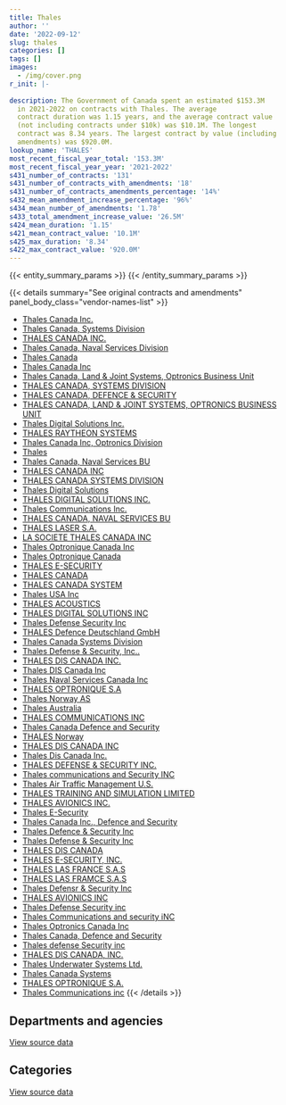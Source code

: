 ```yaml
---
title: Thales
author: ''
date: '2022-09-12'
slug: thales
categories: []
tags: []
images:
  - /img/cover.png
r_init: |-
  
description: The Government of Canada spent an estimated $153.3M
  in 2021-2022 on contracts with Thales. The average
  contract duration was 1.15 years, and the average contract value
  (not including contracts under $10k) was $10.1M. The longest
  contract was 8.34 years. The largest contract by value (including
  amendments) was $920.0M.
lookup_name: 'THALES'
most_recent_fiscal_year_total: '153.3M'
most_recent_fiscal_year_year: '2021-2022'
s431_number_of_contracts: '131'
s431_number_of_contracts_with_amendments: '18'
s431_number_of_contracts_amendments_percentage: '14%'
s432_mean_amendment_increase_percentage: '96%'
s434_mean_number_of_amendments: '1.78'
s433_total_amendment_increase_value: '26.5M'
s424_mean_duration: '1.15'
s421_mean_contract_value: '10.1M'
s425_max_duration: '8.34'
s422_max_contract_value: '920.0M'
---
```


<script src="/rmarkdown-libs/htmlwidgets/htmlwidgets.js"></script>
<link href="/rmarkdown-libs/datatables-css/datatables-crosstalk.css" rel="stylesheet" />
<script src="/rmarkdown-libs/datatables-binding/datatables.js"></script>
<script src="/rmarkdown-libs/jquery/jquery-3.6.0.min.js"></script>
<link href="/rmarkdown-libs/dt-core-bootstrap/css/dataTables.bootstrap.min.css" rel="stylesheet" />
<link href="/rmarkdown-libs/dt-core-bootstrap/css/dataTables.bootstrap.extra.css" rel="stylesheet" />
<script src="/rmarkdown-libs/dt-core-bootstrap/js/jquery.dataTables.min.js"></script>
<script src="/rmarkdown-libs/dt-core-bootstrap/js/dataTables.bootstrap.min.js"></script>
<link href="/rmarkdown-libs/crosstalk/css/crosstalk.min.css" rel="stylesheet" />
<script src="/rmarkdown-libs/crosstalk/js/crosstalk.min.js"></script>
<script src="/rmarkdown-libs/htmlwidgets/htmlwidgets.js"></script>
<link href="/rmarkdown-libs/datatables-css/datatables-crosstalk.css" rel="stylesheet" />
<script src="/rmarkdown-libs/datatables-binding/datatables.js"></script>
<script src="/rmarkdown-libs/jquery/jquery-3.6.0.min.js"></script>
<link href="/rmarkdown-libs/dt-core-bootstrap/css/dataTables.bootstrap.min.css" rel="stylesheet" />
<link href="/rmarkdown-libs/dt-core-bootstrap/css/dataTables.bootstrap.extra.css" rel="stylesheet" />
<script src="/rmarkdown-libs/dt-core-bootstrap/js/jquery.dataTables.min.js"></script>
<script src="/rmarkdown-libs/dt-core-bootstrap/js/dataTables.bootstrap.min.js"></script>
<link href="/rmarkdown-libs/crosstalk/css/crosstalk.min.css" rel="stylesheet" />
<script src="/rmarkdown-libs/crosstalk/js/crosstalk.min.js"></script>

{{< entity_summary_params >}}
{{< /entity_summary_params >}}

{{< details summary="See original contracts and amendments" panel_body_class="vendor-names-list" >}}
- [Thales Canada Inc.](https://search.open.canada.ca/en/ct/?sort=contract_value_f%20desc&page=1&search_text=%22Thales%20Canada%20Inc.%22)
- [Thales Canada, Systems Division](https://search.open.canada.ca/en/ct/?sort=contract_value_f%20desc&page=1&search_text=%22Thales%20Canada%2c%20Systems%20Division%22)
- [THALES CANADA INC.](https://search.open.canada.ca/en/ct/?sort=contract_value_f%20desc&page=1&search_text=%22THALES%20CANADA%20INC.%22)
- [Thales Canada, Naval Services Division](https://search.open.canada.ca/en/ct/?sort=contract_value_f%20desc&page=1&search_text=%22Thales%20Canada%2c%20Naval%20Services%20Division%22)
- [Thales Canada](https://search.open.canada.ca/en/ct/?sort=contract_value_f%20desc&page=1&search_text=%22Thales%20Canada%22)
- [Thales Canada Inc](https://search.open.canada.ca/en/ct/?sort=contract_value_f%20desc&page=1&search_text=%22Thales%20Canada%20Inc%22)
- [Thales Canada, Land & Joint Systems, Optronics Business Unit](https://search.open.canada.ca/en/ct/?sort=contract_value_f%20desc&page=1&search_text=%22Thales%20Canada%2c%20Land%20%26%20Joint%20Systems%2c%20Optronics%20Business%20Unit%22)
- [THALES CANADA, SYSTEMS DIVISION](https://search.open.canada.ca/en/ct/?sort=contract_value_f%20desc&page=1&search_text=%22THALES%20CANADA%2c%20SYSTEMS%20DIVISION%22)
- [THALES CANADA, DEFENCE & SECURITY](https://search.open.canada.ca/en/ct/?sort=contract_value_f%20desc&page=1&search_text=%22THALES%20CANADA%2c%20DEFENCE%20%26%20SECURITY%22)
- [THALES CANADA, LAND & JOINT SYSTEMS, OPTRONICS BUSINESS UNIT](https://search.open.canada.ca/en/ct/?sort=contract_value_f%20desc&page=1&search_text=%22THALES%20CANADA%2c%20LAND%20%26%20JOINT%20SYSTEMS%2c%20OPTRONICS%20BUSINESS%20UNIT%22)
- [Thales Digital Solutions Inc.](https://search.open.canada.ca/en/ct/?sort=contract_value_f%20desc&page=1&search_text=%22Thales%20Digital%20Solutions%20Inc.%22)
- [THALES RAYTHEON SYSTEMS](https://search.open.canada.ca/en/ct/?sort=contract_value_f%20desc&page=1&search_text=%22THALES%20RAYTHEON%20SYSTEMS%22)
- [Thales Canada Inc, Optronics Division](https://search.open.canada.ca/en/ct/?sort=contract_value_f%20desc&page=1&search_text=%22Thales%20Canada%20Inc%2c%20Optronics%20Division%22)
- [Thales](https://search.open.canada.ca/en/ct/?sort=contract_value_f%20desc&page=1&search_text=%22Thales%22)
- [Thales Canada, Naval Services BU](https://search.open.canada.ca/en/ct/?sort=contract_value_f%20desc&page=1&search_text=%22Thales%20Canada%2c%20Naval%20Services%20BU%22)
- [THALES CANADA INC](https://search.open.canada.ca/en/ct/?sort=contract_value_f%20desc&page=1&search_text=%22THALES%20CANADA%20INC%22)
- [THALES CANADA SYSTEMS DIVISION](https://search.open.canada.ca/en/ct/?sort=contract_value_f%20desc&page=1&search_text=%22THALES%20CANADA%20SYSTEMS%20DIVISION%22)
- [Thales Digital Solutions](https://search.open.canada.ca/en/ct/?sort=contract_value_f%20desc&page=1&search_text=%22Thales%20Digital%20Solutions%22)
- [THALES DIGITAL SOLUTIONS INC.](https://search.open.canada.ca/en/ct/?sort=contract_value_f%20desc&page=1&search_text=%22THALES%20DIGITAL%20SOLUTIONS%20INC.%22)
- [Thales Communications Inc.](https://search.open.canada.ca/en/ct/?sort=contract_value_f%20desc&page=1&search_text=%22Thales%20Communications%20Inc.%22)
- [THALES CANADA, NAVAL SERVICES BU](https://search.open.canada.ca/en/ct/?sort=contract_value_f%20desc&page=1&search_text=%22THALES%20CANADA%2c%20NAVAL%20SERVICES%20BU%22)
- [THALES LASER S.A.](https://search.open.canada.ca/en/ct/?sort=contract_value_f%20desc&page=1&search_text=%22THALES%20LASER%20S.A.%22)
- [LA SOCIETE THALES CANADA INC](https://search.open.canada.ca/en/ct/?sort=contract_value_f%20desc&page=1&search_text=%22LA%20SOCIETE%20THALES%20CANADA%20INC%22)
- [Thales Optronique Canada Inc](https://search.open.canada.ca/en/ct/?sort=contract_value_f%20desc&page=1&search_text=%22Thales%20Optronique%20Canada%20Inc%22)
- [Thales Optronique Canada](https://search.open.canada.ca/en/ct/?sort=contract_value_f%20desc&page=1&search_text=%22Thales%20Optronique%20Canada%22)
- [THALES E-SECURITY](https://search.open.canada.ca/en/ct/?sort=contract_value_f%20desc&page=1&search_text=%22THALES%20E-SECURITY%22)
- [THALES CANADA](https://search.open.canada.ca/en/ct/?sort=contract_value_f%20desc&page=1&search_text=%22THALES%20CANADA%22)
- [THALES CANADA SYSTEM](https://search.open.canada.ca/en/ct/?sort=contract_value_f%20desc&page=1&search_text=%22THALES%20CANADA%20SYSTEM%22)
- [Thales USA Inc](https://search.open.canada.ca/en/ct/?sort=contract_value_f%20desc&page=1&search_text=%22Thales%20USA%20Inc%22)
- [THALES ACOUSTICS](https://search.open.canada.ca/en/ct/?sort=contract_value_f%20desc&page=1&search_text=%22THALES%20ACOUSTICS%22)
- [THALES DIGITAL SOLUTIONS INC](https://search.open.canada.ca/en/ct/?sort=contract_value_f%20desc&page=1&search_text=%22THALES%20DIGITAL%20SOLUTIONS%20INC%22)
- [Thales Defense Security Inc](https://search.open.canada.ca/en/ct/?sort=contract_value_f%20desc&page=1&search_text=%22Thales%20Defense%20Security%20Inc%22)
- [THALES Defence Deutschland GmbH](https://search.open.canada.ca/en/ct/?sort=contract_value_f%20desc&page=1&search_text=%22THALES%20Defence%20Deutschland%20GmbH%22)
- [Thales Canada Systems Division](https://search.open.canada.ca/en/ct/?sort=contract_value_f%20desc&page=1&search_text=%22Thales%20Canada%20Systems%20Division%22)
- [Thales Defense & Security, Inc..](https://search.open.canada.ca/en/ct/?sort=contract_value_f%20desc&page=1&search_text=%22Thales%20Defense%20%26%20Security%2c%20Inc..%22)
- [THALES DIS CANADA INC.](https://search.open.canada.ca/en/ct/?sort=contract_value_f%20desc&page=1&search_text=%22THALES%20DIS%20CANADA%20INC.%22)
- [Thales DIS Canada Inc](https://search.open.canada.ca/en/ct/?sort=contract_value_f%20desc&page=1&search_text=%22Thales%20DIS%20Canada%20Inc%22)
- [Thales Naval Services Canada Inc](https://search.open.canada.ca/en/ct/?sort=contract_value_f%20desc&page=1&search_text=%22Thales%20Naval%20Services%20Canada%20Inc%22)
- [THALES OPTRONIQUE S.A](https://search.open.canada.ca/en/ct/?sort=contract_value_f%20desc&page=1&search_text=%22THALES%20OPTRONIQUE%20S.A%22)
- [Thales Norway AS](https://search.open.canada.ca/en/ct/?sort=contract_value_f%20desc&page=1&search_text=%22Thales%20Norway%20AS%22)
- [Thales Australia](https://search.open.canada.ca/en/ct/?sort=contract_value_f%20desc&page=1&search_text=%22Thales%20Australia%22)
- [THALES COMMUNICATIONS INC](https://search.open.canada.ca/en/ct/?sort=contract_value_f%20desc&page=1&search_text=%22THALES%20COMMUNICATIONS%20INC%22)
- [Thales Canada Defence and Security](https://search.open.canada.ca/en/ct/?sort=contract_value_f%20desc&page=1&search_text=%22Thales%20Canada%20Defence%20and%20Security%22)
- [THALES Norway](https://search.open.canada.ca/en/ct/?sort=contract_value_f%20desc&page=1&search_text=%22THALES%20Norway%22)
- [THALES DIS CANADA INC](https://search.open.canada.ca/en/ct/?sort=contract_value_f%20desc&page=1&search_text=%22THALES%20DIS%20CANADA%20INC%22)
- [Thales Dis Canada Inc.](https://search.open.canada.ca/en/ct/?sort=contract_value_f%20desc&page=1&search_text=%22Thales%20Dis%20Canada%20Inc.%22)
- [THALES DEFENSE & SECURITY INC.](https://search.open.canada.ca/en/ct/?sort=contract_value_f%20desc&page=1&search_text=%22THALES%20DEFENSE%20%26%20SECURITY%20INC.%22)
- [Thales communications and Security INC](https://search.open.canada.ca/en/ct/?sort=contract_value_f%20desc&page=1&search_text=%22Thales%20communications%20and%20Security%20INC%22)
- [Thales Air Traffic Management U.S.](https://search.open.canada.ca/en/ct/?sort=contract_value_f%20desc&page=1&search_text=%22Thales%20Air%20Traffic%20Management%20U.S.%22)
- [THALES TRAINING AND SIMULATION LIMITED](https://search.open.canada.ca/en/ct/?sort=contract_value_f%20desc&page=1&search_text=%22THALES%20TRAINING%20AND%20SIMULATION%20LIMITED%22)
- [THALES AVIONICS INC.](https://search.open.canada.ca/en/ct/?sort=contract_value_f%20desc&page=1&search_text=%22THALES%20AVIONICS%20INC.%22)
- [Thales E-Security](https://search.open.canada.ca/en/ct/?sort=contract_value_f%20desc&page=1&search_text=%22Thales%20E-Security%22)
- [Thales Canada Inc., Defence and Security](https://search.open.canada.ca/en/ct/?sort=contract_value_f%20desc&page=1&search_text=%22Thales%20Canada%20Inc.%2c%20Defence%20and%20Security%22)
- [Thales Defence & Security Inc](https://search.open.canada.ca/en/ct/?sort=contract_value_f%20desc&page=1&search_text=%22Thales%20Defence%20%26%20Security%20Inc%22)
- [Thales Defense & Security Inc](https://search.open.canada.ca/en/ct/?sort=contract_value_f%20desc&page=1&search_text=%22Thales%20Defense%20%26%20Security%20Inc%22)
- [THALES DIS CANADA](https://search.open.canada.ca/en/ct/?sort=contract_value_f%20desc&page=1&search_text=%22THALES%20DIS%20CANADA%22)
- [THALES E-SECURITY, INC.](https://search.open.canada.ca/en/ct/?sort=contract_value_f%20desc&page=1&search_text=%22THALES%20E-SECURITY%2c%20INC.%22)
- [THALES LAS FRANCE S.A.S](https://search.open.canada.ca/en/ct/?sort=contract_value_f%20desc&page=1&search_text=%22THALES%20LAS%20FRANCE%20S.A.S%22)
- [THALES LAS FRAMCE S.A.S](https://search.open.canada.ca/en/ct/?sort=contract_value_f%20desc&page=1&search_text=%22THALES%20LAS%20FRAMCE%20S.A.S%22)
- [Thales Defensr & Security Inc](https://search.open.canada.ca/en/ct/?sort=contract_value_f%20desc&page=1&search_text=%22Thales%20Defensr%20%26%20Security%20Inc%22)
- [THALES AVIONICS INC](https://search.open.canada.ca/en/ct/?sort=contract_value_f%20desc&page=1&search_text=%22THALES%20AVIONICS%20INC%22)
- [Thales Defense Security inc](https://search.open.canada.ca/en/ct/?sort=contract_value_f%20desc&page=1&search_text=%22Thales%20Defense%20Security%20inc%22)
- [Thales Communications and security iNC](https://search.open.canada.ca/en/ct/?sort=contract_value_f%20desc&page=1&search_text=%22Thales%20Communications%20and%20security%20iNC%22)
- [Thales Optronics Canada Inc](https://search.open.canada.ca/en/ct/?sort=contract_value_f%20desc&page=1&search_text=%22Thales%20Optronics%20Canada%20Inc%22)
- [Thales Canada, Defence and Security](https://search.open.canada.ca/en/ct/?sort=contract_value_f%20desc&page=1&search_text=%22Thales%20Canada%2c%20Defence%20and%20Security%22)
- [Thales defense Security inc](https://search.open.canada.ca/en/ct/?sort=contract_value_f%20desc&page=1&search_text=%22Thales%20defense%20Security%20inc%22)
- [THALES DIS CANADA, INC.](https://search.open.canada.ca/en/ct/?sort=contract_value_f%20desc&page=1&search_text=%22THALES%20DIS%20CANADA%2c%20INC.%22)
- [Thales Underwater Systems Ltd.](https://search.open.canada.ca/en/ct/?sort=contract_value_f%20desc&page=1&search_text=%22Thales%20Underwater%20Systems%20Ltd.%22)
- [Thales Canada Systems](https://search.open.canada.ca/en/ct/?sort=contract_value_f%20desc&page=1&search_text=%22Thales%20Canada%20Systems%22)
- [THALES OPTRONIQUE S.A.](https://search.open.canada.ca/en/ct/?sort=contract_value_f%20desc&page=1&search_text=%22THALES%20OPTRONIQUE%20S.A.%22)
- [Thales Communications inc](https://search.open.canada.ca/en/ct/?sort=contract_value_f%20desc&page=1&search_text=%22Thales%20Communications%20inc%22)
{{< /details >}}

## Departments and agencies

<div id="htmlwidget-1" style="width:100%;height:auto;" class="datatables html-widget"></div>
<script type="application/json" data-for="htmlwidget-1">{"x":{"style":"bootstrap","filter":"none","vertical":false,"data":[["<a href=\"/departments/cnsc-ccsn/\">Canadian Nuclear Safety Commission<\/a>","<a href=\"/departments/cra-arc/\">Canada Revenue Agency<\/a>","<a href=\"/departments/csa-asc/\">Canadian Space Agency<\/a>","<a href=\"/departments/csc-scc/\">Correctional Service of Canada<\/a>","<a href=\"/departments/dfo-mpo/\">Fisheries and Oceans Canada<\/a>","<a href=\"/departments/dnd-mdn/\">National Defence<\/a>","<a href=\"/departments/hc-sc/\">Health Canada<\/a>","<a href=\"/departments/nrc-cnrc/\">National Research Council Canada<\/a>","<a href=\"/departments/pch/\">Canadian Heritage<\/a>","<a href=\"/departments/rcmp-grc/\">Royal Canadian Mounted Police<\/a>","<a href=\"/departments/ssc-spc/\">Shared Services Canada<\/a>","<a href=\"/departments/statcan/\">Statistics Canada<\/a>"],[null,null,227289.22,null,1080252.23,121422377.13,null,61149.85,null,null,768541.3,null],[null,null,367280.04,null,3081855.82,131129925.57,null,74453.79,null,null,60318.02,null],[null,37608.68,366276.54,null,1209948.23,128402533.76,6210.82,92753.31,null,148196.76,null,null],[859.43,93560.92,252282.85,139360.16,1209948.23,149438280.94,14779.45,964065.76,8465.42,1168130.3,null,13503.02]],"container":"<table class=\"table table-striped table-hover row-border order-column display\">\n  <thead>\n    <tr>\n      <th>Department<\/th>\n      <th>2018-2019<\/th>\n      <th>2019-2020<\/th>\n      <th>2020-2021<\/th>\n      <th>2021-2022<\/th>\n    <\/tr>\n  <\/thead>\n<\/table>","options":{"order":[[4,"desc"]],"pageLength":10,"autoWidth":true,"columnDefs":[{"targets":1,"render":"function(data, type, row, meta) {\n    return type !== 'display' ? data : DTWidget.formatCurrency(data, \"$\", 2, 3, \",\", \".\", true, null);\n  }"},{"targets":2,"render":"function(data, type, row, meta) {\n    return type !== 'display' ? data : DTWidget.formatCurrency(data, \"$\", 2, 3, \",\", \".\", true, null);\n  }"},{"targets":3,"render":"function(data, type, row, meta) {\n    return type !== 'display' ? data : DTWidget.formatCurrency(data, \"$\", 2, 3, \",\", \".\", true, null);\n  }"},{"targets":4,"render":"function(data, type, row, meta) {\n    return type !== 'display' ? data : DTWidget.formatCurrency(data, \"$\", 2, 3, \",\", \".\", true, null);\n  }"},{"width":"16%","targets":[1,2,3,4]},{"className":"dt-right","targets":[1,2,3,4]}],"orderClasses":false}},"evals":["options.columnDefs.0.render","options.columnDefs.1.render","options.columnDefs.2.render","options.columnDefs.3.render"],"jsHooks":[]}</script>
<p class="text-right">
<a href="https://github.com/GoC-Spending/contracts-data/tree/main/data/out/vendors/thales/summary_by_fiscal_year_by_department.csv" class="source-data-link btn btn-link">View source data</a>
</p>

## Categories

<div id="htmlwidget-2" style="width:100%;height:auto;" class="datatables html-widget"></div>
<script type="application/json" data-for="htmlwidget-2">{"x":{"style":"bootstrap","filter":"none","vertical":false,"data":[["<a href=\"/categories/facilities_and_construction/\">Facilities and construction<\/a>","<a href=\"/categories/office_management/\">Office management<\/a>","<a href=\"/categories/defence/\">Defence<\/a>","<a href=\"/categories/professional_services/\">Professional services<\/a>","<a href=\"/categories/information_technology/\">Information technology<\/a>","<a href=\"/categories/industrial_products_and_services/\">Industrial products and services<\/a>","<a href=\"/categories/human_capital/\">Human capital<\/a>"],[1347322.55,null,119300812.29,227289.22,1848793.53,796032.93,39359.23],[8412642.16,null,118648141.76,1376075.98,3142173.84,3086170.33,48629.16],[10728908.54,null,111845089.85,1785816.02,1385164.49,4493549.31,24999.89],[12792699.76,859.43,110315374.51,561751.2,2530041.13,27089007.43,13503.02]],"container":"<table class=\"table table-striped table-hover row-border order-column display\">\n  <thead>\n    <tr>\n      <th>Category<\/th>\n      <th>2018-2019<\/th>\n      <th>2019-2020<\/th>\n      <th>2020-2021<\/th>\n      <th>2021-2022<\/th>\n    <\/tr>\n  <\/thead>\n<\/table>","options":{"order":[[4,"desc"]],"dom":"t","pageLength":30,"autoWidth":true,"columnDefs":[{"targets":1,"render":"function(data, type, row, meta) {\n    return type !== 'display' ? data : DTWidget.formatCurrency(data, \"$\", 2, 3, \",\", \".\", true, null);\n  }"},{"targets":2,"render":"function(data, type, row, meta) {\n    return type !== 'display' ? data : DTWidget.formatCurrency(data, \"$\", 2, 3, \",\", \".\", true, null);\n  }"},{"targets":3,"render":"function(data, type, row, meta) {\n    return type !== 'display' ? data : DTWidget.formatCurrency(data, \"$\", 2, 3, \",\", \".\", true, null);\n  }"},{"targets":4,"render":"function(data, type, row, meta) {\n    return type !== 'display' ? data : DTWidget.formatCurrency(data, \"$\", 2, 3, \",\", \".\", true, null);\n  }"},{"width":"16%","targets":[1,2,3,4]},{"className":"dt-right","targets":[1,2,3,4]}],"orderClasses":false,"lengthMenu":[10,25,30,50,100]}},"evals":["options.columnDefs.0.render","options.columnDefs.1.render","options.columnDefs.2.render","options.columnDefs.3.render"],"jsHooks":[]}</script>
<p class="text-right">
<a href="https://github.com/GoC-Spending/contracts-data/tree/main/data/out/vendors/thales/summary_by_fiscal_year_by_category.csv" class="source-data-link btn btn-link">View source data</a>
</p>
